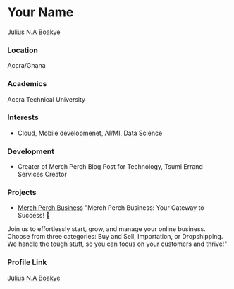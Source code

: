 # Your Name
Julius N.A Boakye

### Location

Accra/Ghana

### Academics

Accra Technical University

### Interests

- Cloud, Mobile developmenet, AI/MI, Data Science

### Development

- Creater of Merch Perch Blog Post for Technology, Tsumi Errand Services Creator

### Projects

- [Merch Perch Business](https://github.com/Darkbeast-glitch/JuliusBusinessMerch) 
"Merch Perch Business: Your Gateway to Success! 🚀

Join us to effortlessly start, grow, and manage your online business. Choose from three categories: Buy and Sell, Importation, or Dropshipping. We handle the tough stuff, so you can focus on your customers and thrive!"

### Profile Link

[Julius N.A Boakye](https://github.com/Darkbeast-glitch)